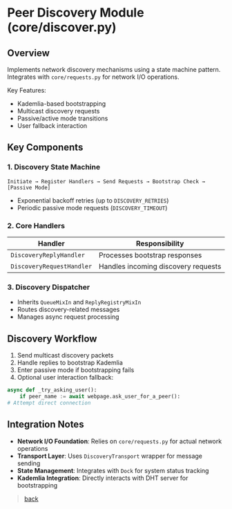 # Peer Discovery Module (core/discover.py)

## Overview

Implements network discovery mechanisms using a state machine pattern. Integrates with `core/requests.py` for network
I/O operations.

Key Features:

- Kademlia-based bootstrapping
- Multicast discovery requests
- Passive/active mode transitions
- User fallback interaction

## Key Components

### 1. Discovery State Machine

```text
Initiate → Register Handlers → Send Requests → Bootstrap Check → [Passive Mode]
```

- Exponential backoff retries (up to `DISCOVERY_RETRIES`)
- Periodic passive mode requests (`DISCOVERY_TIMEOUT`)

### 2. Core Handlers

| Handler                   | Responsibility                      |
|---------------------------|-------------------------------------|
| `DiscoveryReplyHandler`   | Processes bootstrap responses       |
| `DiscoveryRequestHandler` | Handles incoming discovery requests |

### 3. Discovery Dispatcher

- Inherits `QueueMixIn` and `ReplyRegistryMixIn`
- Routes discovery-related messages
- Manages async request processing

## Discovery Workflow

1. Send multicast discovery packets
2. Handle replies to bootstrap Kademlia
3. Enter passive mode if bootstrapping fails
4. Optional user interaction fallback:

```python
async def _try_asking_user():
    if peer_name := await webpage.ask_user_for_a_peer():
# Attempt direct connection
```

## Integration Notes

- **Network I/O Foundation**: Relies on `core/requests.py` for actual network operations
- **Transport Layer**: Uses `DiscoveryTransport` wrapper for message sending
- **State Management**: Integrates with `Dock` for system status tracking
- **Kademlia Integration**: Directly interacts with DHT server for bootstrapping

> [back](/docs/core)
